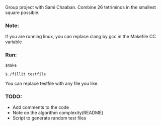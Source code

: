 Group project with Sami Chaaban. Combine 26 tetriminos in the smallest square possible.

### Note:
If you are running linux, you can replace clang by gcc in the Makefile CC variable

### Run:
```console
$make
```

```console
$./fillit testfile
```
You can replace testfile with any file you like.

### TODO:
- Add comments to the code
- Note on the algorithm complexity(README)
- Script to generate random test files
